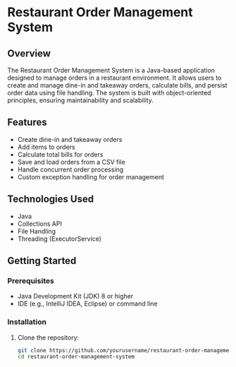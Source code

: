 # Restaurant Order Management System

## Overview
The Restaurant Order Management System is a Java-based application designed to manage orders in a restaurant environment. It allows users to create and manage dine-in and takeaway orders, calculate bills, and persist order data using file handling. The system is built with object-oriented principles, ensuring maintainability and scalability.

## Features
- Create dine-in and takeaway orders
- Add items to orders
- Calculate total bills for orders
- Save and load orders from a CSV file
- Handle concurrent order processing
- Custom exception handling for order management

## Technologies Used
- Java
- Collections API
- File Handling
- Threading (ExecutorService)

## Getting Started

### Prerequisites
- Java Development Kit (JDK) 8 or higher
- IDE (e.g., IntelliJ IDEA, Eclipse) or command line

### Installation
1. Clone the repository:
   ```bash
   git clone https://github.com/yourusername/restaurant-order-management-system.git
   cd restaurant-order-management-system
